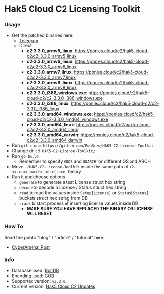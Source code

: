 # Hak5 Cloud C2 Licensing Toolkit

### Usage

- Get the patched binaries here:
  - [Telegram](https://t.me/Pwn3rzs/1119)
  - Direct
    - **c2-3.3.0_armv5_linux**: https://ponies.cloud/c2/hak5-cloud-c2/c2-3.3.0_armv5_linux
    - **c2-3.3.0_armv6_linux**: https://ponies.cloud/c2/hak5-cloud-c2/c2-3.3.0_armv6_linux
    - **c2-3.3.0_armv7_linux**: https://ponies.cloud/c2/hak5-cloud-c2/c2-3.3.0_armv7_linux
    - **c2-3.3.0_armv8_linux**: https://ponies.cloud/c2/hak5-cloud-c2/c2-3.3.0_armv8_linux
    - **c2-3.3.0_i386_windows.exe**: https://ponies.cloud/c2/hak5-cloud-c2/c2-3.3.0_i386_windows.exe
    - **c2-3.3.0_i386_linux**: https://ponies.cloud/c2/hak5-cloud-c2/c2-3.3.0_i386_linux
    - **c2-3.3.0_amd64_windows.exe**: https://ponies.cloud/c2/hak5-cloud-c2/c2-3.3.0_amd64_windows.exe
    - **c2-3.3.0_amd64_linux**: https://ponies.cloud/c2/hak5-cloud-c2/c2-3.3.0_amd64_linux
    - **c2-3.3.0_amd64_darwin**: https://ponies.cloud/c2/hak5-cloud-c2/c2-3.3.0_amd64_darwin
- Run `git clone https://github.com/Pwn3rzs/HAK5-C2-License-Toolkit`
- Change dir `cd HAK5-C2-License-Toolkit/`
- Run `go build`
  - Remember to specify `GOOS` and `GOARCH` for different OS and ARCH
- Move `./HAK5-C2-License-Toolkit` inside the same path of `c2-<x.x.x>_<arch>_<os>(.exe)` binary
- Run it and choose options
  - `generate` to generate a test License struct hex string
  - `decode` to decode a License / Status struct hex string
  - `read` to read the values inside `Setup[License]` or `Status[Status]` buckets struct hex string from DB
  - `crack` to start process of inserting license values inside DB
    - **MAKE SURE YOU HAVE REPLACED THE BINARY OR LICENSE WILL RESET**


### How To

Read the public "blog" / "article" / "tutorial" here:
- [CyberArsenal Post](https://cyberarsenal.org/threads/hak5-cloud-c2-analysis-cracking-method.1408/)

### Info

- Database used: [BoltDB](https://github.com/etcd-io/bbolt)
- Encoding used: [GOB](https://pkg.go.dev/encoding/gob)
- Supported version: `v3.3.0`
- Current version: [Hak5 Cloud C2 Updates](https://c2.hak5.org/api/v2/feed)
